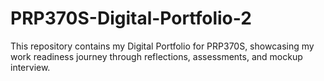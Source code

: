 # PRP370S-Digital-Portfolio-2
This repository contains my Digital Portfolio for PRP370S, showcasing my work readiness journey through reflections, assessments, and mockup interview.
